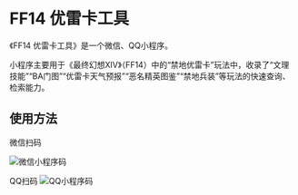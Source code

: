 # FF14 优雷卡工具
《FF14 优雷卡工具》是一个微信、QQ小程序。

小程序主要用于《最终幻想XIV》（FF14）中的“禁地优雷卡”玩法中，收录了“文理技能”“BA门图”“优雷卡天气预报”“恶名精英图鉴”“禁地兵装”等玩法的快速查询、检索能力。

## 使用方法

微信扫码

![微信小程序码](https://static.arinsinfinity.com/ffxiv/miniprogram/ff14ulk_wx.jpg)

QQ扫码
![QQ小程序码](https://static.arinsinfinity.com/ffxiv/miniprogram/ff14ulk_qq.jpg)
